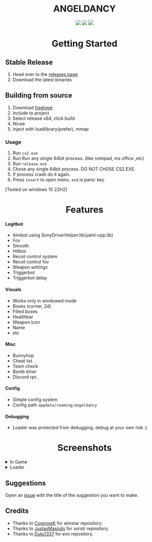 <p align="center">
 <h1 align="center"><a>ANGELDANCY</a></h1> 
</p>

<p align="center">
	<a href="https://github.com/xRR-debug/cs2_external_internal/releases/latest"><img src="https://img.shields.io/github/v/release/xRR-debug/cs2_external_internal?style=for-the-badge"></a>
	<a href="https://github.com/xRR-debug/cs2_external_internal/releases"><img src="https://img.shields.io/github/downloads/xRR-debug/cs2_external_internal/total.svg?style=for-the-badge"></a>
	<a href="https://github.com/xRR-debug/cs2_external_internal/graphs/contributors"><img src="https://img.shields.io/github/contributors/xRR-debug/cs2_external_internal?style=for-the-badge&color=red"></a>
</p>

<h1 align="center">Getting Started</h1>

## Stable Release
1. Head over to the [releases page](https://github.com/xRR-debug/angeldancycs2/releases)
2. Download the latest binaries

## Building from source
1. Download [freetype](https://github.com/freetype/freetype)
2. Include to project
3. Select release x64, click build
4. Nicee
5. Inject with loadlibrary(prefer), mmap


### Usage
1. Run `cs2.exe`
2. Run Run any single 64bit process. (like notepad, ms office ,etc)
3. Run `release.exe`
4. Chose any single 64bit process. DO NOT CHOSE CS2.EXE.
5. If process crash do it again.
6. Press `insert` to open menu. `end` is panic key.
   
[Tested on windows 10 22H2]

<h1 align="center">Features</h1>

#### Legitbot
- Aimbot using SonyDriverHelper.lib(yaml-cpp.lib)
- Fov
- Smooth
- Hitbox
- Recoil control system
- Recoil control fov
- Weapon settings
- Triggerbot
- Triggerbot delay

#### Visuals 
- Works only in windowed mode
- Boxes (corner, 2d)
- Filled boxes
- Healthbar
- Weapon icon
- Name
- etc

#### Misc
- Bunnyhop
- Cheat list
- Team check
- Bomb timer
- Discord rpc

#### Config 
- Simple config system
- Config path `appdata/roaming/angeldancy`

#### Debugging
- Loader was protected from debugging, debug at your own risk :)

<h1 align="center">Screenshots</h1>

<details>
  <summary>In Game</summary>
  <img src="https://raw.githubusercontent.com/xRR-debug/cs2_external_internal/main/screenshot.png?token=GHSAT0AAAAAACM6S2F4CCR3STALR6EBL7CUZNYJOMQ"/>
</details>

<details>
<summary>Loader</summary>
  <img src="https://raw.githubusercontent.com/xRR-debug/cs2_external_internal/main/loader%20screen.png"/>
</details>
 
## Suggestions

Open an [issue](https://github.com/xRR-debug/cs2_external_internal/issues) with the title of the suggestion you want to make.

## Credits 

- Thanks to [CownowK](https://github.com/CowNowK/AimStar) for aimstar repository.
- Thanks to [JustasMasiulis](https://github.com/JustasMasiulis/xorstr) for xorstr repository.
- Thanks to [Dutu1337](https://github.com/dumitru1216/cs2-external-evo) for evo repository.
